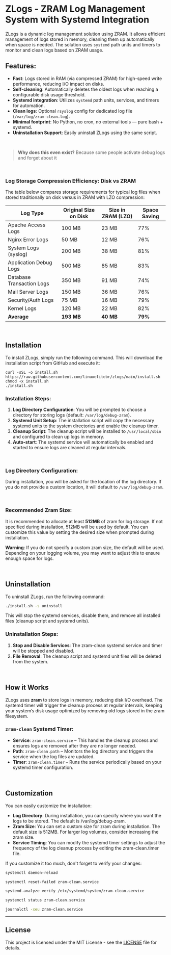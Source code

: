 # ZLogs - ZRAM Log Management System with Systemd Integration

ZLogs is a dynamic log management solution using ZRAM. It allows efficient management of logs stored in memory, cleaning them up automatically when space is needed. The solution uses `systemd` path units and timers to monitor and clean logs based on ZRAM usage.

## Features:

- **Fast**: Logs stored in RAM (via compressed ZRAM) for high-speed write performance, reducing I/O impact on disks.
- **Self-cleaning**: Automatically deletes the oldest logs when reaching a configurable disk usage threshold.
- **Systemd integration**: Utilizes `systemd` path units, services, and timers for automation.
- **Clean logs**: Optional `rsyslog` config for dedicated log file (`/var/log/zram-clean.log`).
- **Minimal footprint**: No Python, no cron, no external tools — pure bash + systemd.
- **Uninstallation Support**: Easily uninstall ZLogs using the same script.

&nbsp;

> **Why does this even exist?**
> Because some people activate debug logs and forget about it

&nbsp;

### Log Storage Compression Efficiency: Disk vs ZRAM

The table below compares storage requirements for typical log files when stored traditionally on disk versus in ZRAM with LZO compression:

| Log Type | Original Size on Disk | Size in ZRAM (LZO) | Space Saving |
|----------|---------------------|-------------------|--------------|
| Apache Access Logs | 100 MB | 23 MB | 77% |
| Nginx Error Logs | 50 MB | 12 MB | 76% |
| System Logs (syslog) | 200 MB | 38 MB | 81% |
| Application Debug Logs | 500 MB | 85 MB | 83% |
| Database Transaction Logs | 350 MB | 91 MB | 74% |
| Mail Server Logs | 150 MB | 36 MB | 76% |
| Security/Auth Logs | 75 MB | 16 MB | 79% |
| Kernel Logs | 120 MB | 22 MB | 82% |
| **Average** | **193 MB** | **40 MB** | **79%** |

&nbsp;

## Installation
To install ZLogs, simply run the following command. This will download the installation script from GitHub and execute it:

```shell
curl -sSL -o install.sh https://raw.githubusercontent.com/linuxelitebr/zlogs/main/install.sh
chmod +x install.sh
./install.sh
```

### Installation Steps:
1. **Log Directory Configuration**: You will be prompted to choose a directory for storing logs (default: `/var/log/debug-zram`).
1. **Systemd Unit Setup**: The installation script will copy the necessary systemd units to the system directories and enable the cleanup timer.
1. **Cleanup Script**: The cleanup script will be installed to `/usr/local/sbin` and configured to clean up logs in memory.
1. **Auto-start**: The systemd service will automatically be enabled and started to ensure logs are cleaned at regular intervals.

&nbsp;

### Log Directory Configuration:
During installation, you will be asked for the location of the log directory. If you do not provide a custom location, it will default to `/var/log/debug-zram`.

&nbsp;

### Recommended Zram Size:
It is recommended to allocate at least **512MB** of zram for log storage. If not specified during installation, 512MB will be used by default. You can customize this value by setting the desired size when prompted during installation.

**Warning**: If you do not specify a custom zram size, the default will be used. Depending on your logging volume, you may want to adjust this to ensure enough space for logs.

&nbsp;

## Uninstallation
To uninstall ZLogs, run the following command:

```bash
./install.sh -s uninstall
```

This will stop the systemd services, disable them, and remove all installed files (cleanup script and systemd units).

### Uninstallation Steps:
1. **Stop and Disable Services**: The zram-clean systemd service and timer will be stopped and disabled.
1. **File Removal**: The cleanup script and systemd unit files will be deleted from the system.

&nbsp;

## How it Works
ZLogs uses **zram** to store logs in memory, reducing disk I/O overhead. The systemd timer will trigger the cleanup process at regular intervals, keeping your system’s disk usage optimized by removing old logs stored in the zram filesystem.

### `zram-clean` Systemd Timer:
- **Service**: `zram-clean.service` – This handles the cleanup process and ensures logs are removed after they are no longer needed.
- **Path**: `zram-clean.path` – Monitors the log directory and triggers the service when the log files are updated.
- **Timer**: `zram-clean.timer` – Runs the service periodically based on your systemd timer configuration.

&nbsp;

## Customization
You can easily customize the installation:

- **Log Directory**: During installation, you can specify where you want the logs to be stored. The default is /var/log/debug-zram.
- **Zram Size**: You can set a custom size for zram during installation. The default size is 512MB. For larger log volumes, consider increasing the zram size.
- **Service Timing**: You can modify the systemd timer settings to adjust the frequency of the log cleanup process by editing the zram-clean.timer file.

If you customize it too much, don't forget to verify your changes:

```bash
systemctl daemon-reload
```

```bash
systemctl reset-failed zram-clean.service
```

```bash
systemd-analyze verify /etc/systemd/system/zram-clean.service
```

```bash
systemctl status zram-clean.service
```

```bash
journalctl -xeu zram-clean.service
```

---

## License
This project is licensed under the MIT License - see the [LICENSE](./LICENSE) file for details.
